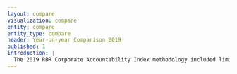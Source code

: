 ```yaml
---
layout: compare
visualization: compare
entity: compare
entity_type: compare
header: Year-on-year Comparison 2019
published: 1
introduction: | 
  The 2019 RDR Corporate Accountability Index methodology included limited changes to just two of the 35 indicators evaluating company disclosure of commitments, policies, and practices affecting freedom of expression and privacy.  This enabled us to produce comparative analyses of each company’s performance since 2018 and to track overall trends. Below are summaries of how each company’s score and Index performance changed.
---
```

